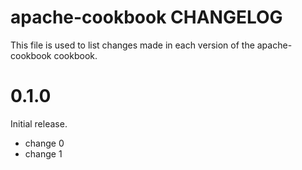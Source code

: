 # apache-cookbook CHANGELOG

This file is used to list changes made in each version of the apache-cookbook cookbook.

# 0.1.0

Initial release.

- change 0
- change 1

